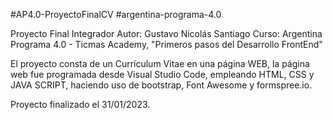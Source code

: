 #AP4.0-ProyectoFinalCV #argentina-programa-4.0

Proyecto Final Integrador
Autor: Gustavo Nicolás Santiago
Curso: Argentina Programa 4.0 - Ticmas Academy, "Primeros pasos del Desarrollo FrontEnd"

El proyecto consta de un Currículum Vitae en una página WEB, la página web fue programada desde Visual Studio Code, empleando HTML, CSS y JAVA SCRIPT, haciendo uso de bootstrap, Font Awesome y formspree.io.

Proyecto finalizado el 31/01/2023.
